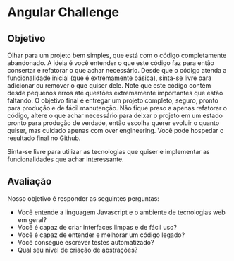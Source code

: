 # Angular Challenge

## Objetivo
Olhar para um projeto bem simples, que está com o código completamente abandonado. A ideia é você entender o que este código faz para então consertar e refatorar o que achar necessário. Desde que o código atenda a funcionalidade inicial (que é extremamente básica), sinta-se livre para adicionar ou remover o que quiser dele. Note que este código contém desde pequenos erros até questões extremamente importantes que estão faltando. O objetivo final é entregar um projeto completo, seguro, pronto para produção e de fácil manutenção. Não fique preso a apenas refatorar o código, altere o que achar necessário para deixar o projeto em um estado pronto para produção de verdade, então escolha querer evoluir o quanto quiser, mas cuidado apenas com over engineering. Você pode hospedar o resultado final no Github.

Sinta-se livre para utilizar as tecnologias que quiser e implementar as funcionalidades que achar interessante.

## Avaliação
Nosso objetivo é responder as seguintes perguntas:

* Você entende a linguagem Javascript e o ambiente de tecnologias web em geral?
* Você é capaz de criar interfaces limpas e de fácil uso?
* Você é capaz de entender e melhorar um código legado?
* Você consegue escrever testes automatizado?
* Qual seu nível de criação de abstrações?
